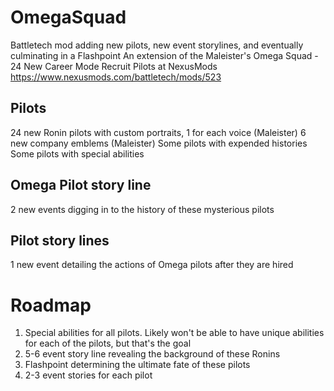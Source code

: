 # OmegaSquad
Battletech mod adding new pilots, new event storylines, and eventually culminating in a Flashpoint
An extension of the Maleister's Omega Squad - 24 New Career Mode Recruit Pilots at NexusMods https://www.nexusmods.com/battletech/mods/523

## Pilots
24 new Ronin pilots with custom portraits, 1 for each voice (Maleister)
6 new company emblems (Maleister)
Some pilots with expended histories
Some pilots with special abilities

## Omega Pilot story line
2 new events digging in to the history of these mysterious pilots

## Pilot story lines
1 new event detailing the actions of Omega pilots after they are hired

# Roadmap
1. Special abilities for all pilots. Likely won't be able to have unique abilities for each of the pilots, but that's the goal
2. 5-6 event story line revealing the background of these Ronins
3. Flashpoint determining the ultimate fate of these pilots
4. 2-3 event stories for each pilot
